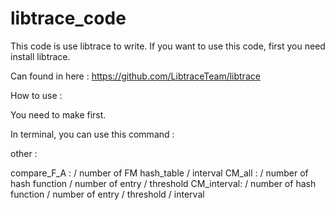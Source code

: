 # libtrace_code

This code is use libtrace to write.
If you want to use this code, first you need install libtrace.

Can found in here : https://github.com/LibtraceTeam/libtrace

How to use :

You need to make first.

In terminal, you can use this command :

other : <trace>

compare_F_A : <trace> / number of FM hash_table / interval
CM_all : <trace> / number of hash function / number of entry / threshold
CM_interval: <trace> / number of hash function / number of entry / threshold / interval
